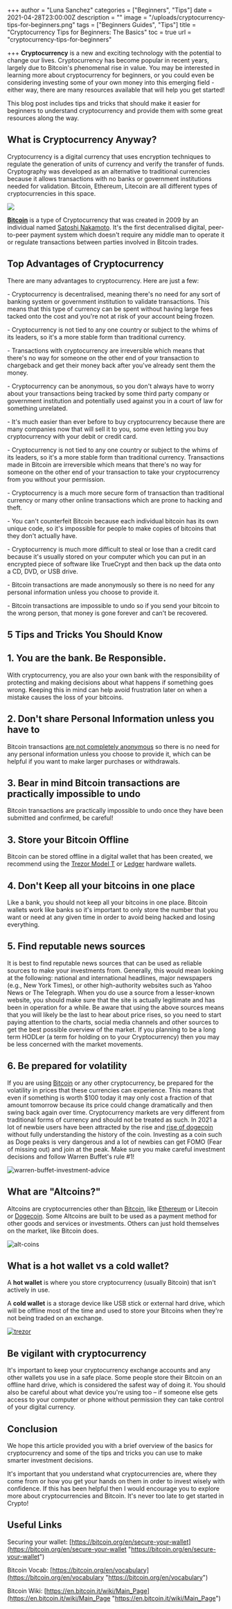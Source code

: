 +++
author = "Luna Sanchez"
categories = ["Beginners", "Tips"]
date = 2021-04-28T23:00:00Z
description = ""
image = "/uploads/cryptocurrency-tips-for-beginners.png"
tags = ["Beginners Guides", "Tips"]
title = "Cryptocurrency Tips for Beginners: The Basics"
toc = true
url = "cryptocurrency-tips-for-beginners"

+++
**Cryptocurrency** is a new and exciting technology with the potential to change our lives. Cryptocurrency has become popular in recent years, largely due to Bitcoin's phenomenal rise in value. You may be interested in learning more about cryptocurrency for beginners, or you could even be considering investing some of your own money into this emerging field - either way, there are many resources available that will help you get started!

This blog post includes tips and tricks that should make it easier for beginners to understand cryptocurrency and provide them with some great resources along the way.

## What is Cryptocurrency Anyway?

Cryptocurrency is a digital currency that uses encryption techniques to regulate the generation of units of currency and verify the transfer of funds. Cryptography was developed as an alternative to traditional currencies because it allows transactions with no banks or government institutions needed for validation. Bitcoin, Ethereum, Litecoin are all different types of cryptocurrencies in this space.

![](/uploads/buy-bitcoin-uk.jpg)

[**Bitcoin**](/buy-bitcoin) is a type of Cryptocurrency that was created in 2009 by an individual named [Satoshi Nakamoto](/who-is-satoshi-nakamoto/). It's the first decentralised digital, peer-to-peer payment system which doesn't require any middle man to operate it or regulate transactions between parties involved in Bitcoin trades. 

## Top Advantages of Cryptocurrency

There are many advantages to cryptocurrency. Here are just a few:

\- Cryptocurrency is decentralised, meaning there's no need for any sort of banking system or government institution to validate transactions. This means that this type of currency can be spent without having large fees tacked onto the cost and you're not at risk of your account being frozen.

\- Cryptocurrency is not tied to any one country or subject to the whims of its leaders, so it's a more stable form than traditional currency.

\- Transactions with cryptocurrency are irreversible which means that there's no way for someone on the other end of your transaction to chargeback and get their money back after you've already sent them the money.

\- Cryptocurrency can be anonymous, so you don't always have to worry about your transactions being tracked by some third party company or government institution and potentially used against you in a court of law for something unrelated.

\- It's much easier than ever before to buy cryptocurrency because there are many companies now that will sell it to you, some even letting you buy cryptocurrency with your debit or credit card.

\- Cryptocurrency is not tied to any one country or subject to the whims of its leaders, so it's a more stable form than traditional currency. Transactions made in Bitcoin are irreversible which means that there's no way for someone on the other end of your transaction to take your cryptocurrency from you without your permission.

\- Cryptocurrency is a much more secure form of transaction than traditional currency or many other online transactions which are prone to hacking and theft.

\- You can't counterfeit Bitcoin because each individual bitcoin has its own unique code, so it's impossible for people to make copies of bitcoins that they don't actually have.

\- Cryptocurrency is much more difficult to steal or lose than a credit card because it's usually stored on your computer which you can put in an encrypted piece of software like TrueCrypt and then back up the data onto a CD, DVD, or USB drive.

\- Bitcoin transactions are made anonymously so there is no need for any personal information unless you choose to provide it.

\- Bitcoin transactions are impossible to undo so if you send your bitcoin to the wrong person, that money is gone forever and can't be recovered.

## 5 Tips and Tricks You Should Know

## 1. You are the bank. Be Responsible.

With cryptocurrency, you are also your own bank with the responsibility of protecting and making decisions about what happens if something goes wrong. Keeping this in mind can help avoid frustration later on when a mistake causes the loss of your bitcoins.

## 2. Don't share Personal Information unless you have to

Bitcoin transactions [are not completely anonymous](https://bitcoin.org/en/you-need-to-know) so there is no need for any personal information unless you choose to provide it, which can be helpful if you want to make larger purchases or withdrawals.

## 3. Bear in mind Bitcoin transactions are practically impossible to undo

Bitcoin transactions are practically impossible to undo once they have been submitted and confirmed, be careful!

## 3. Store your Bitcoin Offline

Bitcoin can be stored offline in a digital wallet that has been created, we recommend using the [Trezor Model T](/link/trezor-model-t) or [Ledger](/link/ledger) hardware wallets.

## 4. Don't Keep all your bitcoins in one place

Like a bank, you should not keep all your bitcoins in one place. Bitcoin wallets work like banks so it's important to only store the number that you want or need at any given time in order to avoid being hacked and losing everything.

## 5. Find reputable news sources

It is best to find reputable news sources that can be used as reliable sources to make your investments from. Generally, this would mean looking at the following: national and international headlines, major newspapers (e.g., New York Times), or other high-authority websites such as Yahoo News or The Telegraph. When you do use a source from a lesser-known website, you should make sure that the site is actually legitimate and has been in operation for a while.  Be aware that using the above sources means that you will likely be the last to hear about price rises, so you need to start paying attention to the charts, social media channels and other sources to get the best possible overview of the market.  If you planning to be a long term HODLer (a term for holding on to your Cryptocurrency) then you may be less concerned with the market movements.  

## 6. Be prepared for volatility

If you are using [Bitcoin](/buy-bitcoin) or any other cryptocurrency, be prepared for the volatility in prices that these currencies can experience. This means that even if something is worth $100 today it may only cost a fraction of that amount tomorrow because its price could change dramatically and then swing back again over time. Cryptocurrency markets are very different from traditional forms of currency and should not be treated as such.  In 2021 a lot of newbie users have been attracted by the rise and [rise of dogecoin](/why-is-dogecoin-going-up/) without fully understanding the history of the coin.  Investing as a coin such as Doge peaks is very dangerous and a lot of newbies can get FOMO (Fear of missing out) and join at the peak.  Make sure you make careful investment decisions and follow Warren Buffet's rule #1!

![warren-buffet-investment-advice](https://i.pinimg.com/originals/11/5c/5e/115c5ea5813ea6785393724547075fab.png)

## What are "Altcoins?"

Altcoins are cryptocurrencies other than [Bitcoin](/buy-bitcoin), like [Ethereum](/buy-ethereum) or Litecoin or [Dogecoin](/buy-dogecoin). Some Altcoins are built to be used as a payment method for other goods and services or investments. Others can just hold themselves on the market, like Bitcoin does.

![alt-coins](/uploads/1_fk3mqzbz_vrx-y6zlbli1a.png)

## What is a hot wallet vs a cold wallet?

A **hot wallet** is where you store cryptocurrency (usually Bitcoin) that isn't actively in use.

A **cold wallet** is a storage device like USB stick or external hard drive, which will be offline most of the time and used to store your Bitcoins when they're not being traded on an exchange.

[![trezor](/uploads/trezor-model-t-unboxed.png)](/link/trezor-model-t)

## Be vigilant with cryptocurrency

It's important to keep your cryptocurrency exchange accounts and any other wallets you use in a safe place. Some people store their Bitcoin on an offline hard drive, which is considered the safest way of doing it. You should also be careful about what device you're using too – if someone else gets access to your computer or phone without permission they can take control of your digital currency.

## Conclusion

We hope this article provided you with a brief overview of the basics for cryptocurrency and some of the tips and tricks you can use to make smarter investment decisions.

It's important that you understand what cryptocurrencies are, where they come from or how you get your hands on them in order to invest wisely with confidence. If this has been helpful then I would encourage you to explore more about cryptocurrencies and Bitcoin. It's never too late to get started in Crypto!

## Useful Links

Securing your wallet: [https://bitcoin.org/en/secure-your-wallet](https://bitcoin.org/en/secure-your-wallet "https://bitcoin.org/en/secure-your-wallet")

Bitcoin Vocab: [https://bitcoin.org/en/vocabulary](https://bitcoin.org/en/vocabulary "https://bitcoin.org/en/vocabulary")

Bitcoin Wiki: [https://en.bitcoin.it/wiki/Main_Page](https://en.bitcoin.it/wiki/Main_Page "https://en.bitcoin.it/wiki/Main_Page")